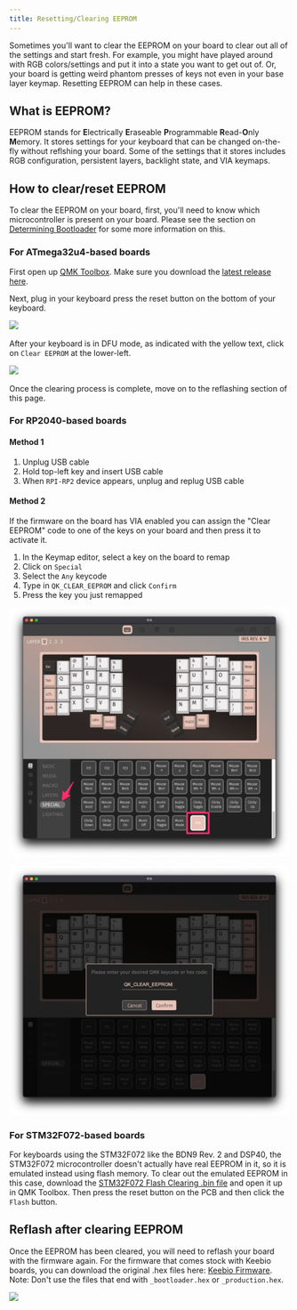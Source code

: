 ```yaml
---
title: Resetting/Clearing EEPROM
---
```


Sometimes you'll want to clear the EEPROM on your board to clear out all of the settings and start fresh. For example, you might have played around with RGB colors/settings and put it into a state you want to get out of. Or, your board is getting weird phantom presses of keys not even in your base layer keymap. Resetting EEPROM can help in these cases.

## What is EEPROM?

EEPROM stands for **E**lectrically **E**raseable **P**rogrammable **R**ead-**O**nly **M**emory. It stores settings for your keyboard that can be changed on-the-fly without reflshing your board. Some of the settings that it stores includes RGB configuration, persistent layers, backlight state, and VIA keymaps.

## How to clear/reset EEPROM

To clear the EEPROM on your board, first, you'll need to know which microcontroller is present on your board. Please see the section on [Determining Bootloader](flashing-firmware#determining-bootloader) for some more information on this.

### For ATmega32u4-based boards

First open up [QMK Toolbox](https://github.com/qmk/qmk_toolbox). Make sure you download the [latest release here](https://github.com/qmk/qmk_toolbox/releases).

Next, plug in your keyboard press the reset button on the bottom of your keyboard.

![](./assets/images/flashing/dfu-32u4-eeprom-clear.png)

After your keyboard is in DFU mode, as indicated with the yellow text, click on `Clear EEPROM` at the lower-left.

![](./assets/images/flashing/dfu-32u4-eeprom-cleared.png)

Once the clearing process is complete, move on to the reflashing section of this page.

### For RP2040-based boards

#### Method 1

1. Unplug USB cable
2. Hold top-left key and insert USB cable
3. When `RPI-RP2` device appears, unplug and replug USB cable

#### Method 2

If the firmware on the board has VIA enabled you can assign the "Clear EEPROM" code to one of the keys on your board and then press it to activate it.

1. In the Keymap editor, select a key on the board to remap
2. Click on `Special`
3. Select the `Any` keycode
4. Type in `QK_CLEAR_EEPROM` and click `Confirm`
5. Press the key you just remapped

![](./assets/images/via/special-any-key.png)

![](./assets/images/via/clear-eeprom-code.png)

### For STM32F072-based boards

For keyboards using the STM32F072 like the BDN9 Rev. 2 and DSP40, the STM32F072 microcontroller doesn't actually have real EEPROM in it, so it is emulated instead using flash memory. To clear out the emulated EEPROM in this case, download the [STM32F072 Flash Clearing .bin file](https://raw.githubusercontent.com/keebio/keebio-firmware/master/stm32f072_clear_flash.bin) and open it up in QMK Toolbox. Then press the reset button on the PCB and then click the `Flash` button.

## Reflash after clearing EEPROM

Once the EEPROM has been cleared, you will need to reflash your board with the firmware again. For the firmware that comes stock with Keebio boards, you can download the original .hex files here: [Keebio Firmware](https://github.com/keebio/keebio-firmware). Note: Don't use the files that end with `_bootloader.hex` or `_production.hex`.

![](./assets/images/flashing/dfu-32u4-eeprom-reflash.png)
